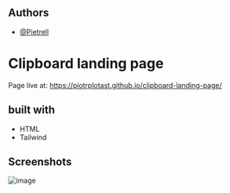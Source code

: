 
## Authors

- [@Pietrell](https://github.com/PiotrPlotast/)


# Clipboard landing page

Page live at: https://piotrplotast.github.io/clipboard-landing-page/

## built with

- HTML 
- Tailwind
## Screenshots

![image](https://github.com/PiotrPlotast/clipboard-landing-page/assets/89207478/9ea8f790-20fa-4e38-b809-e1ae7f21f626)


